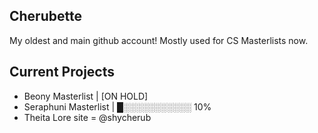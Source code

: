 ## Cherubette
My oldest and main github account! Mostly used for CS Masterlists now.

## Current Projects
- Beony Masterlist | [ON HOLD]
- Seraphuni Masterlist | █░░░░░░░░░░░ 10%
- Theita Lore site = @shycherub
